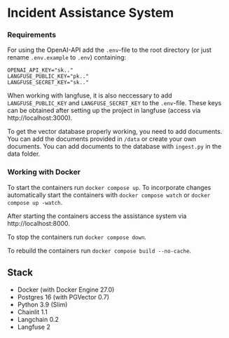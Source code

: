# Incident Assistance System

### Requirements

For using the OpenAI-API add the `.env`-file to the root directory (or just rename `.env.example` to `.env`) containing:

```
OPENAI_API_KEY="sk.."
LANGFUSE_PUBLIC_KEY="pk.."
LANGFUSE_SECRET_KEY="sk.."
```

When working with langfuse, it is also neccessary to add `LANGFUSE_PUBLIC_KEY` and `LANGFUSE_SECRET_KEY` to the `.env`-file. These keys can be obtained after setting up the project in langfuse (access via http://localhost:3000).

To get the vector database properly working, you need to add documents. You can add the documents provided in `/data` or create your own documents. You can add documents to the database with `ingest.py` in the data folder.

### Working with Docker

To start the containers run `docker compose up`. To incorporate changes automatically start the containers with `docker compose watch` or `docker compose up -watch`.

After starting the containers access the assistance system via http://localhost:8000.

To stop the containers run `docker compose down`.

To rebuild the containers run `docker compose build --no-cache`.

## Stack

* Docker (with Docker Engine 27.0)
* Postgres 16 (with PGVector 0.7)
* Python 3.9 (Slim)
* Chainlit 1.1
* Langchain 0.2
* Langfuse 2
